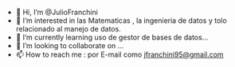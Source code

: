 - 👋 Hi, I’m @JulioFranchini
- 👀 I’m interested in las Matematicas , la  ingenieria de datos y tolo relacionado al manejo de datos.
- 🌱 I’m currently learning  uso de gestor de bases de datos...
- 💞️ I’m looking to collaborate on ...
- 📫 How to reach me : por E-mail como jfranchini95@gmail.com
<!---
JulioFranchini/JulioFranchini is a ✨ special ✨ repository because its `README.md` (this file) appears on your GitHub profile.
You can click the Preview link to take a look at your changes.
--->
